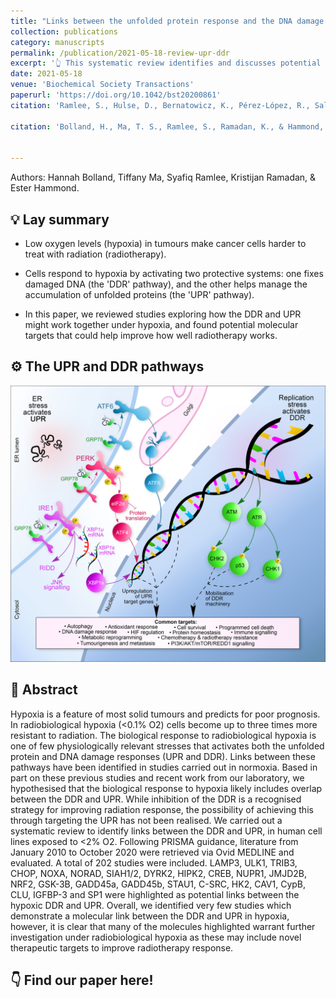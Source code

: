 ```yaml
---
title: "Links between the unfolded protein response and the DNA damage response in hypoxia: a systematic review"
collection: publications
category: manuscripts
permalink: /publication/2021-05-18-review-upr-ddr
excerpt: '👆 This systematic review identifies and discusses potential molecular links between the DNA damage response (DDR) and unfolded protein response (UPR) under radiobiological hypoxia, and highlights targets for enhancing radiotherapy efficacy.'
date: 2021-05-18
venue: 'Biochemical Society Transactions'
paperurl: 'https://doi.org/10.1042/bst20200861'
citation: 'Ramlee, S., Hulse, D., Bernatowicz, K., Pérez-López, R., Sala, E., & Aloj, L. (2022). &quot;Radiomic Signatures Associated with CD8+ Tumour-Infiltrating Lymphocytes: A Systematic Review and Quality Assessment Study.&quot; <i>Cancers</i>. 14(15).'

citation: 'Bolland, H., Ma, T. S., Ramlee, S., Ramadan, K., & Hammond, E. M. (2021). &quot;Links between the unfolded protein response and the DNA damage response in hypoxia: a systematic review.&quot <i>Biochemical Society Transactions</i>. 49(3), 1251–1263.'


---
```

Authors: Hannah Bolland, Tiffany Ma, Syafiq Ramlee, Kristijan Ramadan, & Ester Hammond.

💡 Lay summary
------
- Low oxygen levels (hypoxia) in tumours make cancer cells harder to treat with radiation (radiotherapy). 

- Cells respond to hypoxia by activating two protective systems: one fixes damaged DNA (the 'DDR' pathway), and the other helps manage the accumulation of unfolded proteins (the 'UPR' pathway). 

- In this paper, we reviewed studies exploring how the DDR and UPR might work together under hypoxia, and found potential molecular targets that could help improve how well radiotherapy works.


⚙️ The UPR and DDR pathways
------

<img src='../images/UPRDDRreview_Fig1.png'>


📝 Abstract
------
Hypoxia is a feature of most solid tumours and predicts for poor prognosis. In radiobiological hypoxia (<0.1% O2) cells become up to three times more resistant to radiation. The biological response to radiobiological hypoxia is one of few physiologically relevant stresses that activates both the unfolded protein and DNA damage responses (UPR and DDR). Links between these pathways have been identified in studies carried out in normoxia. Based in part on these previous studies and recent work from our laboratory, we hypothesised that the biological response to hypoxia likely includes overlap between the DDR and UPR. While inhibition of the DDR is a recognised strategy for improving radiation response, the possibility of achieving this through targeting the UPR has not been realised. We carried out a systematic review to identify links between the DDR and UPR, in human cell lines exposed to <2% O2. Following PRISMA guidance, literature from January 2010 to October 2020 were retrieved via Ovid MEDLINE and evaluated. A total of 202 studies were included. LAMP3, ULK1, TRIB3, CHOP, NOXA, NORAD, SIAH1/2, DYRK2, HIPK2, CREB, NUPR1, JMJD2B, NRF2, GSK-3B, GADD45a, GADD45b, STAU1, C-SRC, HK2, CAV1, CypB, CLU, IGFBP-3 and SP1 were highlighted as potential links between the hypoxic DDR and UPR. Overall, we identified very few studies which demonstrate a molecular link between the DDR and UPR in hypoxia, however, it is clear that many of the molecules highlighted warrant further investigation under radiobiological hypoxia as these may include novel therapeutic targets to improve radiotherapy response.


👇 Find our paper here!
------